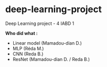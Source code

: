# deep-learning-project
Deep Learning project - 4 IABD 1

**Who did what :**
- Linear model (Mamadou-dian D.)
- MLP (Réda M.)
- CNN (Reda B.)
- ResNet (Mamadou-dian D. / Reda B.)

